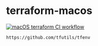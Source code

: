 # terraform-macos

[![macOS terraform CI workflow](https://github.com/githubfoam/terraform-macos/actions/workflows/macos-workflow.yml/badge.svg?branch=main)](https://github.com/githubfoam/terraform-macos/actions/workflows/macos-workflow.yml)


~~~ 
https://github.com/tfutils/tfenv
~~~  
